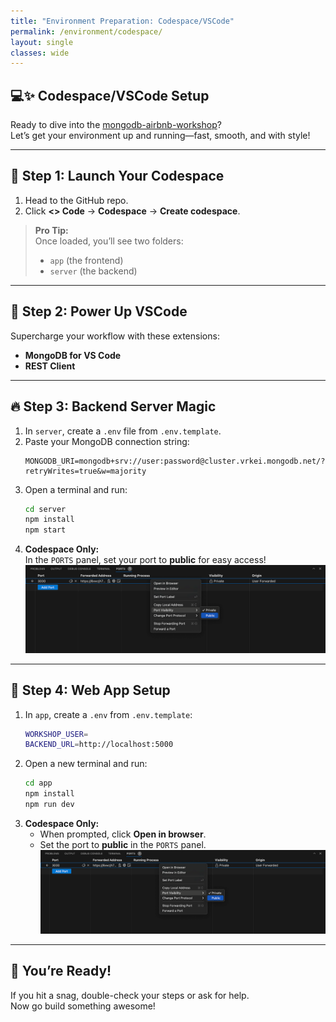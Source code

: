 ```yaml
---
title: "Environment Preparation: Codespace/VSCode"
permalink: /environment/codespace/
layout: single
classes: wide
---
```


## 💻✨ Codespace/VSCode Setup

Ready to dive into the [mongodb-airbnb-workshop](https://github.com/simonegaiera/mongodb-airbnb-workshop)?  
Let’s get your environment up and running—fast, smooth, and with style!

---

## 🚀 Step 1: Launch Your Codespace

1. Head to the GitHub repo.
2. Click **<> Code** → **Codespace** → **Create codespace**.

> **Pro Tip:**  
> Once loaded, you’ll see two folders:  
> - `app` (the frontend)  
> - `server` (the backend)

---

## 🧩 Step 2: Power Up VSCode

Supercharge your workflow with these extensions:
- **MongoDB for VS Code**
- **REST Client**

---

## 🔥 Step 3: Backend Server Magic

1. In `server`, create a `.env` file from `.env.template`.
2. Paste your MongoDB connection string:
   ```
   MONGODB_URI=mongodb+srv://user:password@cluster.vrkei.mongodb.net/?retryWrites=true&w=majority
   ```
3. Open a terminal and run:
   ```bash
   cd server
   npm install
   npm start
   ```
4. **Codespace Only:**  
   In the `PORTS` panel, set your port to **public** for easy access!  
   ![vscode-port-visibility](../../assets/images/vscode_port_visibility.png)

---

## 🎨 Step 4: Web App Setup

1. In `app`, create a `.env` from `.env.template`:
   ```bash
   WORKSHOP_USER=
   BACKEND_URL=http://localhost:5000
   ```
2. Open a new terminal and run:
   ```bash
   cd app
   npm install
   npm run dev
   ```
3. **Codespace Only:**  
   - When prompted, click **Open in browser**.
   - Set the port to **public** in the `PORTS` panel.  
   ![vscode-port-visibility](../../assets/images/vscode_port_visibility.png)

---

## 🎉 You’re Ready!

If you hit a snag, double-check your steps or ask for help.  
Now go build something awesome!
